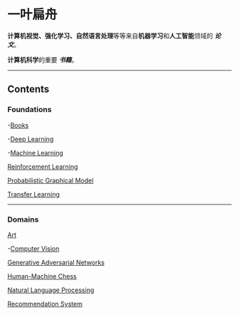 # 一叶扁舟

**计算机视觉、强化学习、自然语言处理**等等来自**机器学习**和**人工智能**领域的 ***论文***。

**计算机科学**的重要 ***书籍***。

--- ---

##  Contents

### Foundations
-[Books]()

-[Deep Learning]()

-[Machine Learning]()

[Reinforcement Learning]()

[Probabilistic Graphical Model]()

[Transfer Learning]()

--- ---

### Domains

[Art]()

-[Computer Vision](https://github.com/Liouliooo/A-Little-Boat/blob/master/Domains/Computer%20Vision.md)

[Generative Adversarial Networks]()

[Human-Machine Chess]()

[Natural Language Processing]()

[Recommendation System]()
